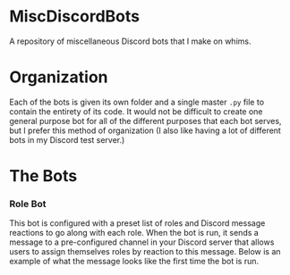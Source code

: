 # MiscDiscordBots
A repository of miscellaneous Discord bots that I make on whims.

# Organization
Each of the bots is given its own folder and a single master `.py` file to contain the entirety of its code.  It would not be difficult to create one general purpose bot for all of the different purposes that each bot serves, but I prefer this method of organization (I also like having a lot of different bots in my Discord test server.)

# The Bots
### Role Bot
This bot is configured with a preset list of roles and Discord message reactions to go along with each role.  When the bot is run, it sends a message to a pre-configured channel in your Discord server that allows users to assign themselves roles by reaction to this message.  Below is an example of what the message looks like the first time the bot is run.
